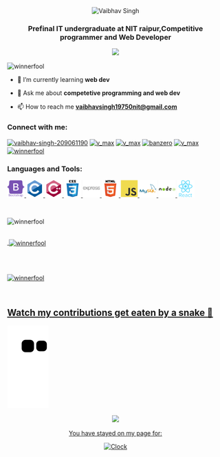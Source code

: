 
<div align="center">
<img src="https://github.com/winnerfool/winnerfool/blob/main/result.gif" alt="Vaibhav Singh" />
</div>



<h3 align="center">Prefinal IT undergraduate at NIT raipur,Competitive programmer and Web Developer</h3>


<div align="center">
<img src="https://github.com/winnerfool/winnerfool/blob/main/dev-working_rounded.gif" />
</div>


<p align="left"> <img src="https://komarev.com/ghpvc/?username=winnerfool&label=Profile%20views&color=0e75b6&style=flat" alt="winnerfool" /> </p>

- 🌱 I’m currently learning **web dev**

- 💬 Ask me about **competetive programming and web dev**

- 📫 How to reach me **vaibhavsingh19750nit@gmail.com**

<h3 align="left">Connect with me:</h3>
<p align="left">
<a href="https://linkedin.com/in/vaibhav-singh-209061190" target="blank"><img align="center" src="https://raw.githubusercontent.com/rahuldkjain/github-profile-readme-generator/master/src/images/icons/Social/linked-in-alt.svg" alt="vaibhav-singh-209061190" height="30" width="40" /></a>
<a href="https://www.codechef.com/users/v_max" target="blank"><img align="center" src="https://cdn.jsdelivr.net/npm/simple-icons@3.1.0/icons/codechef.svg" alt="v_max" height="30" width="40" /></a>
<a href="https://www.hackerrank.com/v_max" target="blank"><img align="center" src="https://raw.githubusercontent.com/rahuldkjain/github-profile-readme-generator/master/src/images/icons/Social/hackerrank.svg" alt="v_max" height="30" width="40" /></a>
<a href="https://codeforces.com/profile/banzero" target="blank"><img align="center" src="https://raw.githubusercontent.com/rahuldkjain/github-profile-readme-generator/master/src/images/icons/Social/codeforces.svg" alt="banzero" height="30" width="40" /></a>
<a href="https://www.leetcode.com/v_max" target="blank"><img align="center" src="https://raw.githubusercontent.com/rahuldkjain/github-profile-readme-generator/master/src/images/icons/Social/leet-code.svg" alt="v_max" height="30" width="40" /></a>
<a href="https://www.hackerearth.com/winnerfool" target="blank"><img align="center" src="https://raw.githubusercontent.com/rahuldkjain/github-profile-readme-generator/master/src/images/icons/Social/hackerearth.svg" alt="winnerfool" height="30" width="40" /></a>
</p>

<h3 align="left">Languages and Tools:</h3>
<p align="left"> <a href="https://getbootstrap.com" target="_blank" rel="noreferrer"> <img src="https://raw.githubusercontent.com/devicons/devicon/master/icons/bootstrap/bootstrap-plain-wordmark.svg" alt="bootstrap" width="40" height="40"/> </a> <a href="https://www.cprogramming.com/" target="_blank" rel="noreferrer"> <img src="https://raw.githubusercontent.com/devicons/devicon/master/icons/c/c-original.svg" alt="c" width="40" height="40"/> </a> <a href="https://www.w3schools.com/cpp/" target="_blank" rel="noreferrer"> <img src="https://raw.githubusercontent.com/devicons/devicon/master/icons/cplusplus/cplusplus-original.svg" alt="cplusplus" width="40" height="40"/> </a> <a href="https://www.w3schools.com/css/" target="_blank" rel="noreferrer"> <img src="https://raw.githubusercontent.com/devicons/devicon/master/icons/css3/css3-original-wordmark.svg" alt="css3" width="40" height="40"/> </a> <a href="https://expressjs.com" target="_blank" rel="noreferrer"> <img src="https://raw.githubusercontent.com/devicons/devicon/master/icons/express/express-original-wordmark.svg" alt="express" width="40" height="40"/> </a> <a href="https://www.w3.org/html/" target="_blank" rel="noreferrer"> <img src="https://raw.githubusercontent.com/devicons/devicon/master/icons/html5/html5-original-wordmark.svg" alt="html5" width="40" height="40"/> </a> <a href="https://developer.mozilla.org/en-US/docs/Web/JavaScript" target="_blank" rel="noreferrer"> <img src="https://raw.githubusercontent.com/devicons/devicon/master/icons/javascript/javascript-original.svg" alt="javascript" width="40" height="40"/> </a> <a href="https://www.mysql.com/" target="_blank" rel="noreferrer"> <img src="https://raw.githubusercontent.com/devicons/devicon/master/icons/mysql/mysql-original-wordmark.svg" alt="mysql" width="40" height="40"/> </a> <a href="https://nodejs.org" target="_blank" rel="noreferrer"> <img src="https://raw.githubusercontent.com/devicons/devicon/master/icons/nodejs/nodejs-original-wordmark.svg" alt="nodejs" width="40" height="40"/> </a> <a href="https://reactjs.org/" target="_blank" rel="noreferrer"> <img src="https://raw.githubusercontent.com/devicons/devicon/master/icons/react/react-original-wordmark.svg" alt="react" width="40" height="40"/> </a> </p>
 <a href="https://www.java.com" target="_blank" rel="noreferrer"> <img

<br/> 
<p><img align="left" src="https://github-readme-stats.vercel.app/api/top-langs?username=winnerfool&show_icons=true&locale=en&layout=compact" alt="winnerfool" /></p>
<br/> 

<br/> 
<p>&nbsp;<img align="center" src="https://github-readme-stats.vercel.app/api?username=winnerfool&show_icons=true&locale=en" alt="winnerfool" /></p>
<br/> 

<br/> 
<p><img align="center" src="https://github-readme-streak-stats.herokuapp.com/?user=winnerfool&" alt="winnerfool" /></p>
<br/>

## Watch my contributions get eaten by a snake 🐍
<img src="https://github.com/winnerfool/winnerfool/blob/output/github-contribution-grid-snake.svg" /></p>


<div align="center">
<img src="https://img.shields.io/github/followers/winnerfool.svg?style=social&label=Follow"></img>

<p align="center">
You have stayed on my page for:
</p>

<p align="center">
<a href="https://github.com/tomchen/animated-svg-clock" title="Animated SVG clock"><img src="https://github.com/tomchen/animated-svg-clock/raw/master/clock.svg" alt="Clock" width="200px" height="200px"></a>
</p>
